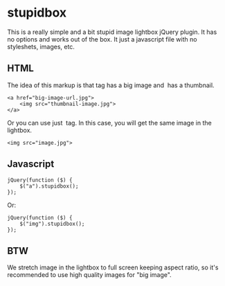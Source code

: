# stupidbox

This is a really simple and a bit stupid image lightbox jQuery plugin. It has no options and works out of the box. It just a javascript file with no styleshets, images, etc.

## HTML

The idea of this markup is that <a> tag has a big image and <img> has a thumbnail.

    <a href="big-image-url.jpg">
        <img src="thumbnail-image.jpg">
    </a>

Or you can use just <img> tag. In this case, you will get the same image in the lightbox.

    <img src="image.jpg">

## Javascript

    jQuery(function ($) {
        $("a").stupidbox();
    });

Or:

    jQuery(function ($) {
        $("img").stupidbox();
    });

## BTW

We stretch image in the lightbox to full screen keeping aspect ratio, so it's recommended to use high quality images for "big image".

